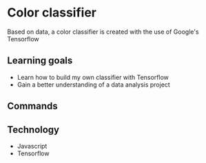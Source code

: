 # Color classifier
Based on data, a color classifier is created with the use of Google's Tensorflow

## Learning goals
- Learn how to build my own classifier with Tensorflow
- Gain a better understanding of a data analysis project

## Commands

## Technology
- Javascript
- Tensorflow
